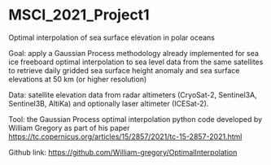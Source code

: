 # MSCI_2021_Project1
Optimal interpolation of sea surface elevation in polar oceans

Goal: apply a Gaussian Process methodology already implemented for sea ice freeboard optimal interpolation to sea level data from the same satellites to retrieve daily gridded sea surface height anomaly and sea surface elevations at 50 km (or higher resolution)

Data: satellite elevation data from radar altimeters (CryoSat-2, Sentinel3A, Sentinel3B, AltiKa) and optionally laser altimeter (ICESat-2). 

Tool: the Gaussian Process optimal interpolation python code developed by William Gregory as part of his paper https://tc.copernicus.org/articles/15/2857/2021/tc-15-2857-2021.html

Github link: https://github.com/William-gregory/OptimalInterpolation
